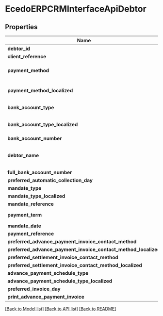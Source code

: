 # EcedoERPCRMInterfaceApiDebtor

## Properties
Name | Type | Description | Notes
------------ | ------------- | ------------- | -------------
**debtor_id** | **string** |  | [optional] 
**client_reference** | **string** |  | [optional] 
**payment_method** | **string** | De betaalmethode waar de klant gebruik van maakt | [optional] 
**payment_method_localized** | **string** | Nederlandse vertaling van &#x60;PaymentMethod&#x60; | [optional] 
**bank_account_type** | **string** | Type bankrekeningnummer | [optional] 
**bank_account_type_localized** | **string** | Nederlandse vertaling van &#x60;BankAccountType&#x60; | [optional] 
**bank_account_number** | **string** | Bankrekeningnummer | [optional] 
**debtor_name** | **string** | Een optionele afwijkende tenaamstelling voor de bankrekening | [optional] 
**full_bank_account_number** | **string** |  | [optional] 
**preferred_automatic_collection_day** | **int** |  | [optional] 
**mandate_type** | **string** |  | [optional] 
**mandate_type_localized** | **string** |  | [optional] 
**mandate_reference** | **string** |  | [optional] 
**payment_term** | **int** | Betaaltermijn in dagen | [optional] 
**mandate_date** | [**\DateTime**](\DateTime.md) |  | [optional] 
**payment_reference** | **string** |  | [optional] 
**preferred_advance_payment_invoice_contact_method** | **string** |  | [optional] 
**preferred_advance_payment_invoice_contact_method_localized** | **string** |  | [optional] 
**preferred_settlement_invoice_contact_method** | **string** |  | [optional] 
**preferred_settlement_invoice_contact_method_localized** | **string** |  | [optional] 
**advance_payment_schedule_type** | **string** |  | [optional] 
**advance_payment_schedule_type_localized** | **string** |  | [optional] 
**preferred_invoice_day** | **int** |  | [optional] 
**print_advance_payment_invoice** | **bool** |  | [optional] 

[[Back to Model list]](../README.md#documentation-for-models) [[Back to API list]](../README.md#documentation-for-api-endpoints) [[Back to README]](../README.md)


